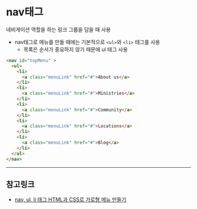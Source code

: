# nav태그
네비게이션 역할을 하는 링크 그룹을 담을 때 사용
* nav태그로 메뉴를 만들 때에는 기본적으로 `<ul>`와 `<li>` 태그를 사용
  * 목록은 순서가 중요하지 않기 때문에 ul 태그 사용
  
```html
<nav id="topMenu" >
  <ul>
    <li>
      <a class="menuLink" href="#">About us</a>
    </li>
    <li>
      <a class="menuLink" href="#">Ministries</a>
    </li> 
    <li>
      <a class="menuLink" href="#">Community</a>
    </li>
    <li>
      <a class="menuLink" href="#">Locations</a>
    </li> 
    <li>
      <a class="menuLink" href="#">Blog</a>
    </li>
  </ul>
</nav>
```
  
***
## 참고링크 
* [nav, ul, li 태그 HTML과 CSS로 가로형 메뉴 만들기](https://unikys.tistory.com/333)
